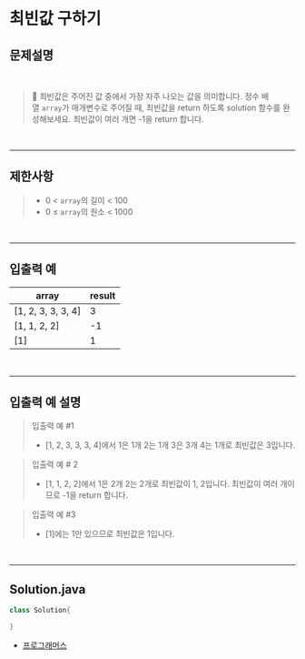 # 최빈값 구하기

## 문제설명

<br>

> 📌 최빈값은 주어진 값 중에서 가장 자주 나오는 값을 의미합니다. 정수 배열 `array`가 매개변수로 주어질 때, 최빈값을 return 하도록 solution 함수를 완성해보세요. 최빈값이 여러 개면 -1을 return 합니다.

<br>

---

## 제한사항

> - 0 < `array`의 길이 < 100
> - 0 ≤ `array`의 원소 < 1000

<br>

---

## 입출력 예
| array              | result |
| ------------------ | ------ |
| [1, 2, 3, 3, 3, 4] | 3      |
| [1, 1, 2, 2]       | -1     |
| [1]                | 1      |
<br>

---

## 입출력 예 설명

> 입출력 예 #1
> - [1, 2, 3, 3, 3, 4]에서 1은 1개 2는 1개 3은 3개 4는 1개로 최빈값은 3입니다.

> 입출력 예 # 2
> - [1, 1, 2, 2]에서 1은 2개 2는 2개로 최빈값이 1, 2입니다. 최빈값이 여러 개이므로 -1을 return 합니다.

> 입출력 예 #3
> - [1]에는 1만 있으므로 최빈값은 1입니다.

<br>

---
## Solution.java

```java
class Solution{

}
```
* [프로그래머스](https://school.programmers.co.kr/learn/courses/30/lessons/120812?language=java)